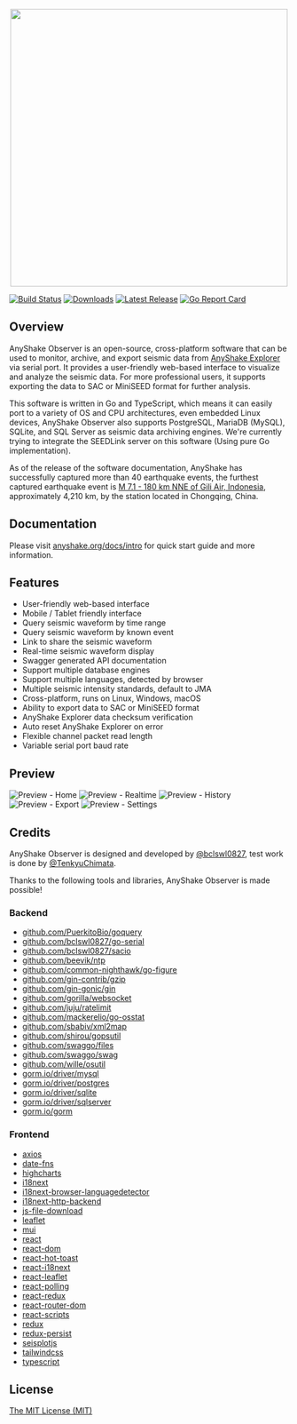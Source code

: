 <p align="center">
  <img src="https://raw.githubusercontent.com/anyshake/logotype/master/banner_observer.png" width="500"/>
</p>

[![Build Status](https://github.com/anyshake/observer/actions/workflows/release.yml/badge.svg)](https://github.com/anyshake/observer/actions/workflows/release.yml)
[![Downloads](https://img.shields.io/github/downloads/anyshake/observer/total.svg)](https://github.com/anyshake/observer/releases/latest)
[![Latest Release](https://img.shields.io/github/release/anyshake/observer.svg?style=flat-square)](https://github.com/anyshake/observer/releases/latest)
[![Go Report Card](https://goreportcard.com/badge/github.com/anyshake/observer?style=flat-square)](https://goreportcard.com/report/github.com/anyshake/observer)

## Overview

AnyShake Observer is an open-source, cross-platform software that can be used to monitor, archive, and export seismic data from [AnyShake Explorer](https://github.com/anyshake/explorer) via serial port. It provides a user-friendly web-based interface to visualize and analyze the seismic data. For more professional users, it supports exporting the data to SAC or MiniSEED format for further analysis.

This software is written in Go and TypeScript, which means it can easily port to a variety of OS and CPU architectures, even embedded Linux devices, AnyShake Observer also supports PostgreSQL, MariaDB (MySQL), SQLite, and SQL Server as seismic data archiving engines. We're currently trying to integrate the SEEDLink server on this software (Using pure Go implementation).

As of the release of the software documentation, AnyShake has successfully captured more than 40 earthquake events, the furthest captured earthquake event is [M 7.1 - 180 km NNE of Gili Air, Indonesia](https://earthquake.usgs.gov/earthquakes/eventpage/us7000krjx/executive), approximately 4,210 km, by the station located in Chongqing, China.

## Documentation

Please visit [anyshake.org/docs/intro](https://anyshake.org/docs/intro) for quick start guide and more information.

## Features

 - User-friendly web-based interface
 - Mobile / Tablet friendly interface
 - Query seismic waveform by time range
 - Query seismic waveform by known event
 - Link to share the seismic waveform
 - Real-time seismic waveform display
 - Swagger generated API documentation
 - Support multiple database engines
 - Support multiple languages, detected by browser
 - Multiple seismic intensity standards, default to JMA
 - Cross-platform, runs on Linux, Windows, macOS
 - Ability to export data to SAC or MiniSEED format
 - AnyShake Explorer data checksum verification
 - Auto reset AnyShake Explorer on error
 - Flexible channel packet read length
 - Variable serial port baud rate

## Preview

![Preview - Home](https://raw.githubusercontent.com/anyshake/logotype/master/preview_home.gif)
![Preview - Realtime](https://raw.githubusercontent.com/anyshake/logotype/master/preview_realtime.gif)
![Preview - History](https://raw.githubusercontent.com/anyshake/logotype/master/preview_history.gif)
![Preview - Export](https://raw.githubusercontent.com/anyshake/logotype/master/preview_export.gif)
![Preview - Settings](https://raw.githubusercontent.com/anyshake/logotype/master/preview_setting.gif)

## Credits

AnyShake Observer is designed and developed by [@bclswl0827](https://github.com/bclswl0827), test work is done by [@TenkyuChimata](https://github.com/TenkyuChimata).

Thanks to the following tools and libraries, AnyShake Observer is made possible!

### Backend

 - [github.com/PuerkitoBio/goquery](https://github.com/PuerkitoBio/goquery)
 - [github.com/bclswl0827/go-serial](https://github.com/bclswl0827/go-serial)
 - [github.com/bclswl0827/sacio](https://github.com/bclswl0827/sacio)
 - [github.com/beevik/ntp](https://github.com/beevik/ntp)
 - [github.com/common-nighthawk/go-figure](https://github.com/common-nighthawk/go-figure)
 - [github.com/gin-contrib/gzip](https://github.com/gin-contrib/gzip)
 - [github.com/gin-gonic/gin](https://github.com/gin-gonic/gin)
 - [github.com/gorilla/websocket](https://github.com/gorilla/websocket)
 - [github.com/juju/ratelimit](https://github.com/juju/ratelimit)
 - [github.com/mackerelio/go-osstat](https://github.com/mackerelio/go-osstat)
 - [github.com/sbabiv/xml2map](https://github.com/sbabiv/xml2map)
 - [github.com/shirou/gopsutil](https://github.com/shirou/gopsutil)
 - [github.com/swaggo/files](https://github.com/swaggo/files)
 - [github.com/swaggo/swag](https://github.com/swaggo/swag)
 - [github.com/wille/osutil](https://github.com/wille/osutil)
 - [gorm.io/driver/mysql](https://github.com/go-gorm/mysql)
 - [gorm.io/driver/postgres](https://github.com/go-gorm/postgres)
 - [gorm.io/driver/sqlite](https://github.com/go-gorm/sqlite)
 - [gorm.io/driver/sqlserver](https://github.com/go-gorm/sqlserver)
 - [gorm.io/gorm](https://gorm.io/)

### Frontend

 - [axios](https://axios-http.com/)
 - [date-fns](https://date-fns.org/)
 - [highcharts](https://www.highcharts.com/)
 - [i18next](https://www.i18next.com/)
 - [i18next-browser-languagedetector](https://github.com/i18next/i18next-browser-languageDetector)
 - [i18next-http-backend](https://github.com/i18next/i18next-http-backend)
 - [js-file-download](https://github.com/kennethjiang/js-file-download)
 - [leaflet](https://leafletjs.com/)
 - [mui](https://mui.com/)
 - [react](https://reactjs.org/)
 - [react-dom](https://reactjs.org/)
 - [react-hot-toast](https://react-hot-toast.com/)
 - [react-i18next](https://react.i18next.com/)
 - [react-leaflet](https://react-leaflet.js.org/)
 - [react-polling](https://github.com/vivek12345/react-polling)
 - [react-redux](https://react-redux.js.org/)
 - [react-router-dom](https://reactrouter.com/)
 - [react-scripts](https://github.com/facebook/create-react-app/tree/main/packages/react-scripts)
 - [redux](https://react-redux.js.org/)
 - [redux-persist](https://github.com/rt2zz/redux-persist)
 - [seisplotjs](https://github.com/crotwell/seisplotjs)
 - [tailwindcss](https://tailwindcss.com/)
 - [typescript](https://www.typescriptlang.org/)

## License

[The MIT License (MIT)](https://raw.githubusercontent.com/anyshake/observer/master/LICENSE)
